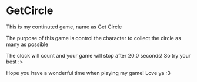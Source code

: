 # GetCircle
This is my continuted game, name as Get Circle

The purpose of this game is control the character to collect the circle as many as possible

The clock will count and your game will stop after 20.0 seconds! So try your best :>

Hope you have a wonderful time when playing my game! Love ya :3
